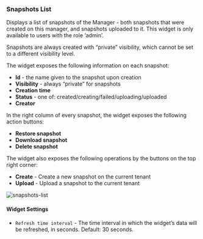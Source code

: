 ### Snapshots List

Displays a list of snapshots of the Manager - both snapshots that were created on this manager, and snapshots uploaded to it. This widget is only available to users with the role ‘admin’.


Snapshots are always created with “private” visibility, which cannot be set to a different visibility level.


The widget exposes the following information on each snapshot:

* **Id** - the name given to the snapshot upon creation
* **Visibility** - always “private” for snapshots
* **Creation time**
* **Status** - one of: created/creating/failed/uploading/uploaded
* **Creator**

In the right column of every snapshot, the widget exposes the following action buttons:

* **Restore snapshot**
* **Download snapshot**
* **Delete snapshot**

The widget also exposes the following operations by the buttons on the top right corner:

* **Create** - Create a new snapshot on the current tenant
* **Upload** - Upload a snapshot to the current tenant

![snapshots-list](https://docs.cloudify.co/staging/dev/images/ui/widgets/snapshots-list.png)

#### Widget Settings
* `Refresh time interval` - The time interval in which the widget’s data will be refreshed, in seconds. Default: 30 seconds.
